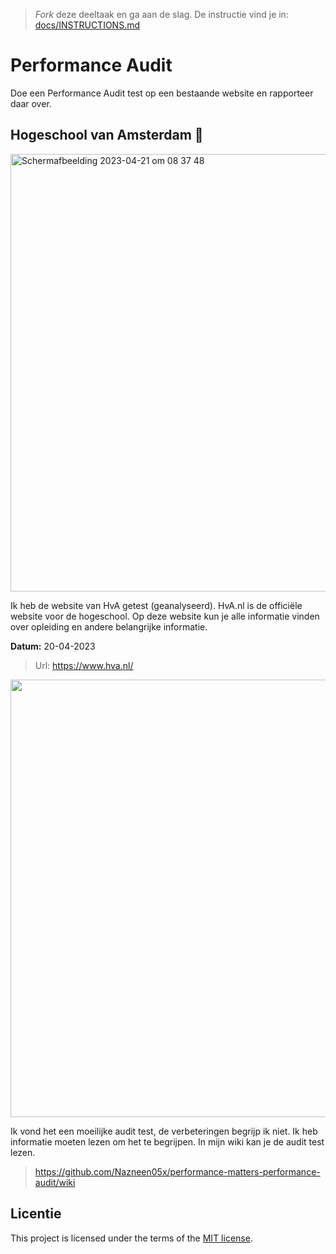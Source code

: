 > _Fork_ deze deeltaak en ga aan de slag. De instructie vind je in: [docs/INSTRUCTIONS.md](docs/INSTRUCTIONS.md)

# Performance Audit 

Doe een Performance Audit test op een bestaande website en rapporteer daar over.

## Hogeschool van Amsterdam 🏫

<img width="700" alt="Scherm­afbeelding 2023-04-21 om 08 37 48" src="https://user-images.githubusercontent.com/112861261/233565581-23603c3d-59ef-4c87-b4c0-659cd3554011.png">


Ik heb de website van HvA getest (geanalyseerd). HvA.nl is de officiële website voor de hogeschool. Op deze website kun je alle informatie vinden over opleiding en andere belangrijke informatie. 

 <strong>Datum:</strong> 20-04-2023
 
>  Url: https://www.hva.nl/

<img src="https://user-images.githubusercontent.com/112861261/233565778-92ea8799-0c13-49f0-b901-bc5224ec7e6e.png" width="700">


Ik vond het een moeilijke audit test, de verbeteringen begrijp ik niet. Ik heb informatie moeten lezen om het te begrijpen. In mijn wiki kan je de audit test lezen.

> https://github.com/Nazneen05x/performance-matters-performance-audit/wiki

## Licentie

This project is licensed under the terms of the [MIT license](./LICENSE).
